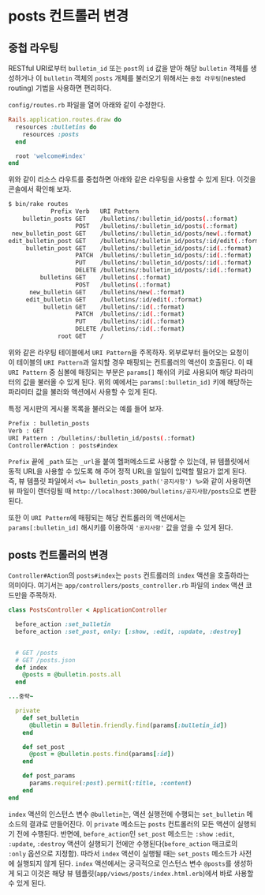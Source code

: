 # posts 컨트롤러 변경

## 중첩 라우팅

RESTful URI로부터 `bulletin_id` 또는 `post`의 `id` 값을 받아 해당 `bulletin` 객체를 생성하거나 이 `bulletin` 객체의 `posts` 개체를 불러오기 위해서는 `중첩 라우팅`(nested routing) 기법을 사용하면 편리하다.

`config/routes.rb` 파일을 열어 아래와 같이 수정한다.

``` ruby
Rails.application.routes.draw do
  resources :bulletins do
    resources :posts
  end

  root 'welcome#index'
end
```

위와 같이 리소스 라우트를 중첩하면 아래와 같은 라우팅을 사용할 수 있게 된다. 이것을 콘솔에서 확인해 보자.

``` bash
$ bin/rake routes
            Prefix Verb   URI Pattern                                      Controller#Action
    bulletin_posts GET    /bulletins/:bulletin_id/posts(.:format)          posts#index
                   POST   /bulletins/:bulletin_id/posts(.:format)          posts#create
 new_bulletin_post GET    /bulletins/:bulletin_id/posts/new(.:format)      posts#new
edit_bulletin_post GET    /bulletins/:bulletin_id/posts/:id/edit(.:format) posts#edit
     bulletin_post GET    /bulletins/:bulletin_id/posts/:id(.:format)      posts#show
                   PATCH  /bulletins/:bulletin_id/posts/:id(.:format)      posts#update
                   PUT    /bulletins/:bulletin_id/posts/:id(.:format)      posts#update
                   DELETE /bulletins/:bulletin_id/posts/:id(.:format)      posts#destroy
         bulletins GET    /bulletins(.:format)                             bulletins#index
                   POST   /bulletins(.:format)                             bulletins#create
      new_bulletin GET    /bulletins/new(.:format)                         bulletins#new
     edit_bulletin GET    /bulletins/:id/edit(.:format)                    bulletins#edit
          bulletin GET    /bulletins/:id(.:format)                         bulletins#show
                   PATCH  /bulletins/:id(.:format)                         bulletins#update
                   PUT    /bulletins/:id(.:format)                         bulletins#update
                   DELETE /bulletins/:id(.:format)                         bulletins#destroy
              root GET    /                                                welcome#index
```

위와 같은 라우팅 테이블에서 `URI Pattern`을 주목하자. 외부로부터 들어오는 요청이 이 테이블의 `URI Pattern`과 일치할 경우 매핑되는 컨트롤러의 액션이 호출된다. 이 때 `URI Pattern` 중 심볼에 매칭되는 부분은 `params[]` 해쉬의 키로 사용되어 해당 파라미터의 값을 불러올 수 있게 된다. 위의 예에서는 `params[:bulletin_id]` 키에 해당하는 파라미터 값을 불러와 액션에서 사용할 수 있게 된다.

특정 게시판의 게시물 목록을 불러오는 예를 들어 보자.

```bash
Prefix : bulletin_posts
Verb : GET
URI Pattern : /bulletins/:bulletin_id/posts(.:format)
Controller#Action : posts#index
```

`Prefix` 끝에 `_path` 또는 `_url`을 붙여 헬퍼메소드로 사용할 수 있는데, 뷰 템플릿에서 동적 URL을 사용할 수 있도록 해 주어 정적 URL을 일일이 입력할 필요가 없게 된다. 즉, 뷰 템플릿 파일에서 `<%= bulletin_posts_path('공지사항') %>`와 같이 사용하면 뷰 파일이 렌더링될 때 `http://localhost:3000/bulletins/공지사항/posts`으로 변환된다.

또한 이 `URI Pattern`에 매핑되는 해당 컨트롤러의 액션에서는 `params[:bulletin_id]` 해시키를 이용하여 `'공지사항'` 값을 얻을 수 있게 된다.

## posts 컨트롤러의 변경

`Controller#Action`의 `posts#index`는 `posts` 컨트롤러의 `index` 액션을 호출하라는 의미이다. 여기서는  `app/controllers/posts_controller.rb` 파일의 `index` 액션 코드만을 주목하자.

``` ruby
class PostsController < ApplicationController

  before_action :set_bulletin
  before_action :set_post, only: [:show, :edit, :update, :destroy]


  # GET /posts
  # GET /posts.json
  def index
    @posts = @bulletin.posts.all
  end

...중략~

  private
    def set_bulletin
      @bulletin = Bulletin.friendly.find(params[:bulletin_id])
    end

    def set_post
      @post = @bulletin.posts.find(params[:id])
    end

    def post_params
      params.require(:post).permit(:title, :content)
    end
end
```

`index` 액션의 인스턴스 변수 `@bulletin`는, 액션 실행전에 수행되는 `set_bulletin` 메소드의 결과로 만들어진다. 이 `private`  메소드는 `posts` 컨트롤러의 모든 액션이 실행되기 전에 수행된다. 반면에, `before_action`인 `set_post` 메소드는 `:show` `:edit`, `:update`, `:destroy` 액션이 실행되기 전에만 수행된다(`before_action` 매크로의 `:only` 옵션으로 지정함). 따라서 `index` 액션이 실행될 때는 `set_posts` 메소드가 사전에 실행되지 않게 된다. `index` 액션에서는 궁극적으로 인스턴스 변수 `@posts`를 생성하게 되고 이것은 해당 뷰 템플릿(`app/views/posts/index.html.erb`)에서 바로 사용할 수 있게 된다.


